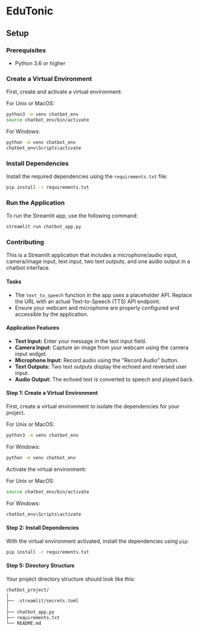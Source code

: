 # EduTonic

## Setup  

### Prerequisites  

- Python 3.6 or higher  

### Create a Virtual Environment  

First, create and activate a virtual environment:  

For Unix or MacOS:

```sh  
python3 -m venv chatbot_env  
source chatbot_env/bin/activate  
```  

For Windows:  
```sh
python -m venv chatbot_env  
chatbot_env\Scripts\activate  
```  

### Install Dependencies  

Install the required dependencies using the `requirements.txt` file:  

```sh  
pip install -r requirements.txt  
```  

### Run the Application  

To run the Streamlit app, use the following command:  

```sh  
streamlit run chatbot_app.py  
```  

### Contributing

This is a Streamlit application that includes a microphone/audio input, camera/image input, text input, two text outputs, and one audio output in a chatbot interface.  

#### Tasks  

- The `text_to_speech` function in the app uses a placeholder API. Replace the URL with an actual Text-to-Speech (TTS) API endpoint.  
- Ensure your webcam and microphone are properly configured and accessible by the application.  

#### Application Features  

- **Text Input:** Enter your message in the text input field.  
- **Camera Input:** Capture an image from your webcam using the camera input widget.  
- **Microphone Input:** Record audio using the "Record Audio" button.  
- **Text Outputs:** Two text outputs display the echoed and reversed user input.  
- **Audio Output:** The echoed text is converted to speech and played back.  

#### Step 1: Create a Virtual Environment  

First, create a virtual environment to isolate the dependencies for your project.  

For Unix or MacOS:  

```sh  
python3 -m venv chatbot_env  
```  

For Windows:

```sh
python -m venv chatbot_env  
```  

Activate the virtual environment:  

For Unix or MacOS:  

```sh  
source chatbot_env/bin/activate  
```  

For Windows:

```sh
chatbot_env\Scripts\activate  
```  

#### Step 2: Install Dependencies  

With the virtual environment activated, install the dependencies using `pip`:  

```sh  
pip install -r requirements.txt  
```  

#### Step 5: Directory Structure  

Your project directory structure should look like this:  

```md
chatbot_project/  
│  
├── .streamlit/secrets.toml  
│  
├── chatbot_app.py  
├── requirements.txt  
└── README.md  
```
